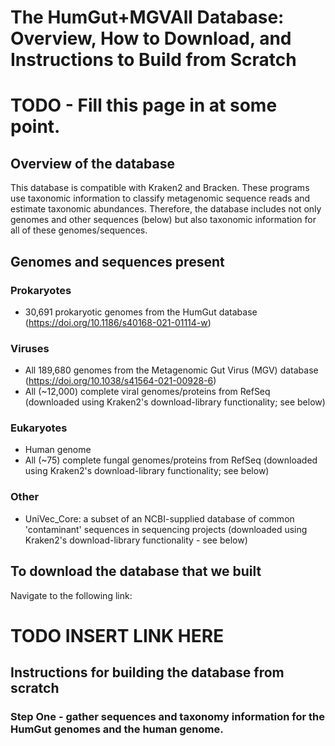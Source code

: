 # The HumGut+MGVAll Database: Overview, How to Download, and Instructions to Build from Scratch

# TODO - Fill this page in at some point.

## Overview of the database

This database is compatible with Kraken2 and Bracken. These programs use taxonomic information to classify metagenomic sequence reads and estimate taxonomic abundances. Therefore, the database includes not only genomes and other sequences (below) but also taxonomic information for all of these genomes/sequences.

## Genomes and sequences present
### Prokaryotes
- 30,691 prokaryotic genomes from the HumGut database (https://doi.org/10.1186/s40168-021-01114-w)
### Viruses
- All 189,680 genomes from the Metagenomic Gut Virus (MGV) database (https://doi.org/10.1038/s41564-021-00928-6)
- All (~12,000) complete viral genomes/proteins from RefSeq (downloaded using Kraken2's download-library functionality; see below)
### Eukaryotes
- Human genome
- All (~75) complete fungal genomes/proteins from RefSeq (downloaded using Kraken2's download-library functionality; see below)
### Other
- UniVec_Core: a subset of an NCBI-supplied database of common 'contaminant' sequences in sequencing projects (downloaded using Kraken2's download-library functionality - see below)

## To download the database that we built

Navigate to the following link:
# TODO INSERT LINK HERE

## Instructions for building the database from scratch

### Step One - gather sequences and taxonomy information for the HumGut genomes and the human genome.
